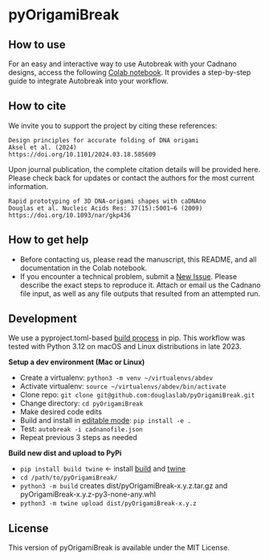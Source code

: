 # pyOrigamiBreak

## How to use

For an easy and interactive way to use Autobreak with your Cadnano designs, access the following [Colab notebook](https://colab.research.google.com/drive/1oavYcHN08N5lSMS1i5dtf-f3-j8dEe0-?usp=sharing). It provides a step-by-step guide to integrate Autobreak into your workflow.


## How to cite

We invite you to support the project by citing these references:

```
Design principles for accurate folding of DNA origami
Aksel et al. (2024)
https://doi.org/10.1101/2024.03.18.585609 
```
Upon journal publication, the complete citation details will be provided here. Please check back for updates or contact the authors for the most current information.

```
Rapid prototyping of 3D DNA-origami shapes with caDNAno
Douglas et al. Nucleic Acids Res: 37(15):5001–6 (2009)
https://doi.org/10.1093/nar/gkp436
```

## How to get help

- Before contacting us, please read the manuscript, this README, and all documentation in the Colab notebook.
- If you encounter a technical problem,  submit a [New Issue](https://github.com/douglaslab/pyOrigamiBreak/issues). Please describe the exact steps to reproduce it. Attach or email us the Cadnano file input, as well as any file outputs that resulted from an attempted run.


## Development

We use a pyproject.toml-based [build process](https://pip.pypa.io/en/stable/reference/build-system/pyproject-toml/) in pip. This workflow was tested with Python 3.12 on macOS and Linux distributions in late 2023.

**Setup a dev environment (Mac or Linux)**

* Create a virtualenv: `python3 -m venv ~/virtualenvs/abdev` 
* Activate virtualenv: `source ~/virtualenvs/abdev/bin/activate`
* Clone repo: `git clone git@github.com:douglaslab/pyOrigamiBreak.git`
* Change directory: `cd pyOrigamiBreak`
* Make desired code edits
* Build and install in [editable mode](https://pip.pypa.io/en/stable/cli/pip_install/#cmdoption-e): `pip install -e .` 
* Test: `autobreak -i cadnanofile.json`
* Repeat previous 3 steps as needed

**Build new dist and upload to PyPi**

* `pip install build twine` <- install [build](https://pypi.org/project/build/) and [twine](https://pypi.org/project/twine/)
* `cd /path/to/pyOrigamiBreak/` 
* `python3 -m build`  creates dist/pyOrigamiBreak-x.y.z.tar.gz and pyOrigamiBreak-x.y.z-py3-none-any.whl
* `python3 -m twine upload dist/pyOrigamiBreak-x.y.z`

## License

This version of pyOrigamiBreak is available under the MIT License.